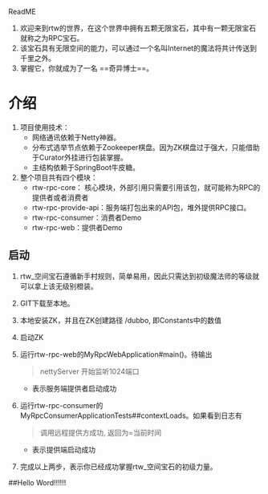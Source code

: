 ReadME

1. 欢迎来到rtw的世界，在这个世界中拥有五颗无限宝石，其中有一颗无限宝石就称之为RPC宝石。
2. 该宝石具有无限空间的能力，可以通过一个名叫Internet的魔法将共计传送到千里之外。
3. 掌握它，你就成为了一名 ==奇异博士==。





# 介绍

1. 项目使用技术：
   - 网络通讯依赖于Netty神器。
   - 分布式选举节点依赖于Zookeeper棋盘。因为ZK棋盘过于强大，只能借助于Curator外挂进行包装掌握。
   - 主结构依赖于SpringBoot牛皮糖。
2. 整个项目共有四个模块：
   - rtw-rpc-core： 核心模块，外部引用只需要引用该包，就可能称为RPC的提供者或者消费者
   - rtw-rpc-provide-api：服务端打包出来的API包，堆外提供RPC接口。
   - rtw-rpc-consumer：消费者Demo
   - rtw-rpc-web：提供者Demo



## 启动

1. rtw_空间宝石遵循新手村规则，简单易用，因此只需达到初级魔法师的等级就可以拿上该无级别橙装。

2. GIT下载至本地。

3. 本地安装ZK，并且在ZK创建路径 /dubbo, 即Constants中的数值

4. 启动ZK

5. 运行rtw-rpc-web的MyRpcWebApplication#main()。待输出

   > nettyServer 开始监听1024端口

   - 表示服务端提供者启动成功

6. 运行rtw-rpc-consumer的MyRpcConsumerApplicationTests##contextLoads。如果看到日志有

   > 调用远程提供方成功, 返回为=当前时间

   - 表示提供端启动成功

7. 完成以上两步，表示你已经成功掌握rtw_空间宝石的初级力量。

   

   

##Hello Word!!!!!!

















